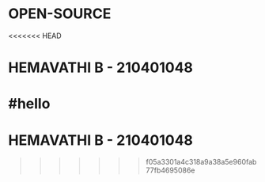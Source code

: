 # OPEN-SOURCE
<<<<<<< HEAD
# HEMAVATHI B - 210401048

#hello
=======
# HEMAVATHI B - 210401048
>>>>>>> f05a3301a4c318a9a38a5e960fab77fb4695086e

